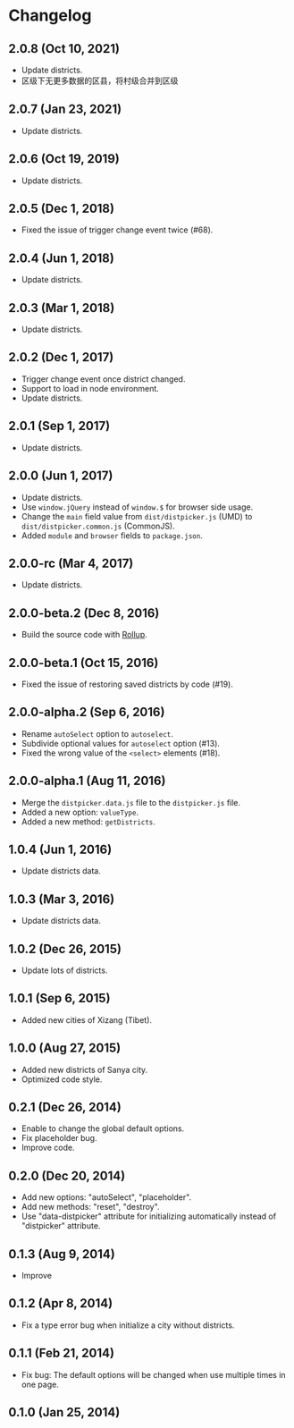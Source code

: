 # Changelog

## 2.0.8 (Oct 10, 2021)

- Update districts.
- 区级下无更多数据的区县，将村级合并到区级

## 2.0.7 (Jan 23, 2021)

- Update districts.

## 2.0.6 (Oct 19, 2019)

- Update districts.

## 2.0.5 (Dec 1, 2018)

- Fixed the issue of trigger change event twice (#68).

## 2.0.4 (Jun 1, 2018)

- Update districts.

## 2.0.3 (Mar 1, 2018)

- Update districts.

## 2.0.2 (Dec 1, 2017)

- Trigger change event once district changed.
- Support to load in node environment.
- Update districts.

## 2.0.1 (Sep 1, 2017)

- Update districts.

## 2.0.0 (Jun 1, 2017)

- Update districts.
- Use `window.jQuery` instead of `window.$` for browser side usage.
- Change the `main` field value from `dist/distpicker.js` (UMD) to `dist/distpicker.common.js` (CommonJS).
- Added `module` and `browser` fields to `package.json`.

## 2.0.0-rc (Mar 4, 2017)

- Update districts.

## 2.0.0-beta.2 (Dec 8, 2016)

- Build the source code with [Rollup](https://github.com/rollup/rollup).

## 2.0.0-beta.1 (Oct 15, 2016)

- Fixed the issue of restoring saved districts by code (#19).

## 2.0.0-alpha.2 (Sep 6, 2016)

- Rename `autoSelect` option to `autoselect`.
- Subdivide optional values for `autoselect` option (#13).
- Fixed the wrong value of the `<select>` elements (#18).

## 2.0.0-alpha.1 (Aug 11, 2016)

- Merge the `distpicker.data.js` file to the `distpicker.js` file.
- Added a new option: `valueType`.
- Added a new method: `getDistricts`.

## 1.0.4 (Jun 1, 2016)

- Update districts data.

## 1.0.3 (Mar 3, 2016)

- Update districts data.

## 1.0.2 (Dec 26, 2015)

- Update lots of districts.

## 1.0.1 (Sep 6, 2015)

- Added new cities of Xizang (Tibet).

## 1.0.0 (Aug 27, 2015)

- Added new districts of Sanya city.
- Optimized code style.

## 0.2.1 (Dec 26, 2014)

- Enable to change the global default options.
- Fix placeholder bug.
- Improve code.

## 0.2.0 (Dec 20, 2014)

- Add new options: "autoSelect", "placeholder".
- Add new methods: "reset", "destroy".
- Use "data-distpicker" attribute for initializing automatically instead of "distpicker" attribute.

## 0.1.3 (Aug 9, 2014)

- Improve

## 0.1.2 (Apr 8, 2014)

- Fix a type error bug when initialize a city without districts.

## 0.1.1 (Feb 21, 2014)

- Fix bug: The default options will be changed when use multiple times in one page.

## 0.1.0 (Jan 25, 2014)
